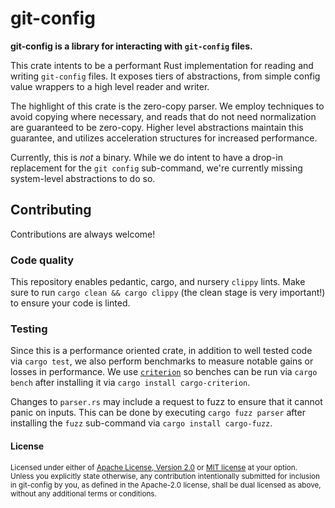 # git-config

**git-config is a library for interacting with `git-config` files.**

This crate intents to be a performant Rust implementation for reading and
writing `git-config` files. It exposes tiers of abstractions, from simple
config value wrappers to a high level reader and writer.

The highlight of this crate is the zero-copy parser. We employ techniques to
avoid copying where necessary, and reads that do not need normalization are
guaranteed to be zero-copy. Higher level abstractions maintain this guarantee,
and utilizes acceleration structures for increased performance.

Currently, this is _not_ a binary. While we do intent to have a drop-in
replacement for the `git config` sub-command, we're currently missing
system-level abstractions to do so.

## Contributing

Contributions are always welcome!

### Code quality

This repository enables pedantic, cargo, and nursery `clippy` lints. Make sure
to run `cargo clean && cargo clippy` (the clean stage is very important!) to
ensure your code is linted.

### Testing

Since this is a performance oriented crate, in addition to well tested code via
`cargo test`, we also perform benchmarks to measure notable gains or losses in
performance. We use [`criterion`] so benches can be run via `cargo bench` after
installing it via `cargo install cargo-criterion`.

Changes to `parser.rs` may include a request to fuzz to ensure that it cannot
panic on inputs. This can be done by executing `cargo fuzz parser` after
installing the `fuzz` sub-command via `cargo install cargo-fuzz`.

#### License

<sup>
Licensed under either of <a href="LICENSE-APACHE">Apache License, Version
2.0</a> or <a href="LICENSE-MIT">MIT license</a> at your option.
</sup>

<br>

<sub>
Unless you explicitly state otherwise, any contribution intentionally submitted
for inclusion in git-config by you, as defined in the Apache-2.0 license, shall
be dual licensed as above, without any additional terms or conditions.
</sub>

[`criterion`]: https://github.com/bheisler/criterion.rs
